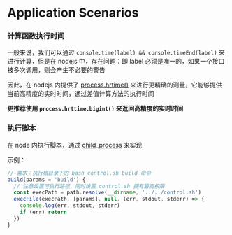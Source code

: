 # Application Scenarios


### 计算函数执行时间

一般来说，我们可以通过 `console.time(label) && console.timeEnd(label)` 来进行计算，但是在 nodejs 中，存在问题：即 label 必须是唯一的，如果一个接口被多次调用，则会产生不必要的警告

因此，在 nodejs 内提供了 [process.hrtime()](https://nodejs.org/api/process.html#process_process_hrtime_time) 来进行更精确的测量，它能够提供当前高精度的实时时间，通过差值计算方法的执行时间

<b>更推荐使用 `process.hrttime.bigint()` 来返回高精度的实时时间</b>



### 执行脚本

在 node 内执行脚本，通过 [child_process](http://nodejs.cn/api/child_process.html#child_process_child_process_execfile_file_args_options_callback) 来实现

示例：

```javascript
// 需求：执行根目录下的 bash control.sh build 命令
build(params = 'build') {
  // 注意设置可执行路径，同时设置 control.sh 拥有最高权限
  const execPath = path.resolve(__dirname, '../../control.sh')
  execFile(execPath, [params], null, (err, stdout, stderr) => {
    console.log(err, stdout, stderr)
    if (err) return
  })
}
```